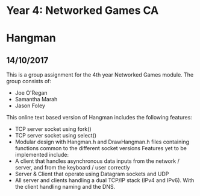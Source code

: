 # Year 4: Networked Games CA
# Hangman
## 14/10/2017

This is a group assignment for the 4th year Networked Games module. The group consists of:
  * Joe O'Regan
  * Samantha Marah
  * Jason Foley

This online text based version of Hangman includes the following features:
  * TCP server socket using fork()
  * TCP server socket using select()
  * Modular design with Hangman.h and DrawHangman.h files containing functions common to the different socket versions
Features yet to be implemented include:
  * A client that handles asynchronous data inputs from the network / server, and from the keyboard / user correctly
  * Server & Client that operate using Datagram sockets and UDP
  * All server and clients handling a dual TCP/IP stack (IPv4 and IPv6). With the client handling naming and the DNS.
